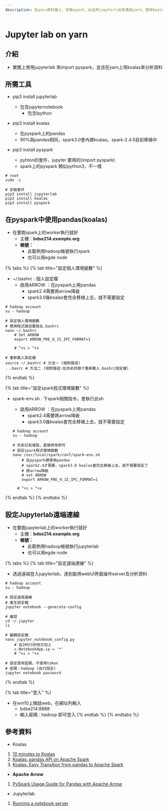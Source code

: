 ```yaml
---
description: 在yarn資料層上，安裝spark，必且用jupyterlab來連結yarn，使用koalas來進行資料分析
---
```


# Jupyter lab on yarn

## 介紹

* 實務上使用jupyterlab 來import pyspark，並且在yarn上用koalas來分析資料

## 所需工具

* pip3 install jupyterlab 
  * 包含jupyternotebook
    * 包含Ipython
* pip3 install koalas
  * 在pyspark上的pandas
  * 90%與pandas相同，spark3.0會內建koalas。spark-2.4.5目前移植中
* pip3 install pyspark

  * pyhton的套件，jupyter 要用的\(import pyspark\)
  * spark上的pyspark 類似python3，不一樣

```text
# root
sudo -i

# 安裝套件
pip3 install jupyterlab
pip3 install koalas
pip3 install pyspark
```

## 在pyspark中使用pandas\(koalas\)

* 在要跑spark上的worker執行就好
  * 主機：**bdse214.example.org** 
  * **帳號：**
    * 此範例用hadoop帳號執行spark
    * 也可以用egde node

{% tabs %}
{% tab title="設定個人環境變數" %}
* ~/.bashrc  : 個人設定檔
  * 啟用ARROW ：在pyspark上用pandas
    * spark2.4需要將arrow降級
    * spark3.0後koalas會完全移植上去，就不需要設定

```text
# hadoop account
su - hadoop

# 設定個人環境變數
# 應用程式路徑要放在.bashrc
nano ~/.bashrc
 ​   # Set ARROW
    export ARROW_PRE_0_15_IPC_FORMAT=1
    
    # ^+s > ^+x
    
# 重新載入設定檔
source ~/.bashrc # 方法一 (絕對路徑)
. .basrc # 方法二 (相對路徑:在目前目錄下重新載入.bashrc設定檔)
```
{% endtab %}

{% tab title="設定spark程式環境變數" %}
* spark-env.sh : 下spark相關指令，會執行此sh

  * 啟用ARROW ：在pyspark上用pandas
    * spark2.4需要將arrow降級
    * spark3.0後koalas會完全移植上去，就不需要設定

  ```text
  # hadoop account
  su - hadoop 

  # 先前已有複製，直接修改即可
  # 設定spark程式環境變數
  nano /usr/local/spark/conf/spark-env.sh
      # 在pyspark裡使用pandas
      # spark2.4才需要，spark3.0 koalas會完全移植上去，就不需要設定了
      # 將arrow降級​   
      # set ARROW
      export ARROW_PRE_0_15_IPC_FORMAT=1
  
    # ^+s > ^+x
  ```
{% endtab %}
{% endtabs %}

## 設定Jupyterlab遠端連線

* 在要跑jupyterlab上的worker執行就好
  * 主機：**bdse214.example.org** 
  * **帳號：**
    * 此範例用hadoop帳號執行jupyterlab
    * 也可以用egde node

{% tabs %}
{% tab title="設定遠端連線" %}
* 透過遠端登入jupyterlab，達到能用webUI界面操作server及分析資料

```text
# hadoop account
su - hadoop

# 設定遠端連線
# 產生設定檔
jupyter notebook --generate-config

# 確認
cd ~/.jupyter
ls
 
# 編輯設定檔
nano jupyter_notebook_config.py
 ​   # 在205行的地方加上
 ​   c.NotebookApp.ip = '*'
    # ^+s > ^+x
    
# 設定使用密碼，不使用token
# 密碼：hadoop (自行設定)
jupyter notebook password 
```
{% endtab %}

{% tab title="登入" %}
* 在win10上開啟web，在網址列輸入
  * bdse214:8888
  * 輸入密碼 : hadoop 即可登入
{% endtab %}
{% endtabs %}

## 參考資料

* Koalas

1. [10 minutes to Koalas](https://koalas.readthedocs.io/en/latest/getting_started/10min.html)
2. [Koalas: pandas API on Apache Spark](https://koalas.readthedocs.io/en/latest/)
3. [Koalas: Easy Transition from pandas to Apache Spark](https://databricks.com/blog/2019/04/24/koalas-easy-transition-from-pandas-to-apache-spark.html)

* **Apache Arrow**

1. [PySpark Usage Guide for Pandas with Apache Arrow](https://spark.apache.org/docs/latest/sql-pyspark-pandas-with-arrow.html#apache-arrow-in-spark)

* Jupyterlab

1. [Running a notebook server](https://jupyter-notebook.readthedocs.io/en/stable/public_server.html)

  




